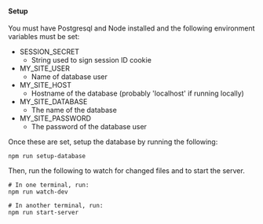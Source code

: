 #### Setup
You must have Postgresql and Node installed and the following environment variables must be set:


- SESSION_SECRET
  - String used to sign session ID cookie
- MY_SITE_USER
   - Name of database user
- MY_SITE_HOST      
   - Hostname of the database (probably 'localhost' if running locally)
- MY_SITE_DATABASE  
  - The name of the database 
- MY_SITE_PASSWORD  
  - The password of the database user

Once these are set, setup the database by running the following: 
```$xslt
npm run setup-database
```

Then, run the following to watch for changed files and to start the server. 
 
```$xslt
# In one terminal, run:
npm run watch-dev

# In another terminal, run:  
npm run start-server
```